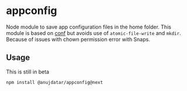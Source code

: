 # appconfig

Node module to save app configuration files in the home folder. This module is based on [conf](https://github.com/sindresorhus/conf) but avoids use of `atomic-file-write` and `mkdir`. Because of issues with chown permission error with Snaps.

## Usage

This is still in beta

```bash
npm install @anujdatar/appconfig@next
```
